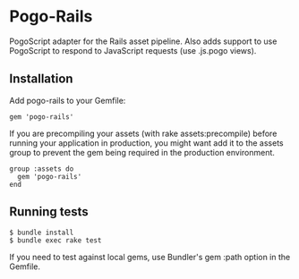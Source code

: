 # Pogo-Rails

PogoScript adapter for the Rails asset pipeline. Also adds support to use PogoScript to respond to JavaScript requests (use .js.pogo views).

## Installation

Add pogo-rails to your Gemfile:

    gem 'pogo-rails'

If you are precompiling your assets (with rake assets:precompile) before running your application in production, you might want add it to the assets group to prevent the gem being required in the production environment.

    group :assets do
      gem 'pogo-rails'
    end

## Running tests

    $ bundle install
    $ bundle exec rake test

If you need to test against local gems, use Bundler's gem :path option in the Gemfile.
